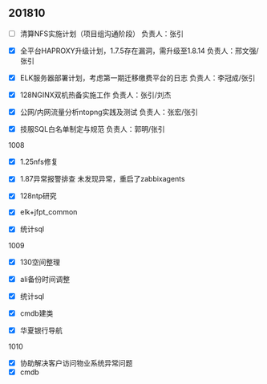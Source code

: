 ## 201810



- [ ] 清算NFS实施计划（项目组沟通阶段） 负责人：张引
- [x] 全平台HAPROXY升级计划，1.7.5存在漏洞，需升级至1.8.14 负责人：邢文强/张引
- [x] ELK服务器部署计划，考虑第一期迁移缴费平台的日志 负责人：李冠成/张引
- [x] 128NGINX双机热备实施工作 负责人：张引/刘杰
- [x] 公网/内网流量分析ntopng实践及测试 负责人：张宏/张引
- [x] 技服SQL白名单制定与规范 负责人：郭明/张引



1008

- [x] 1.25nfs修复
- [x] 1.87异常报警排查  未发现异常，重启了zabbixagents
- [x] 128ntp研究
- [x] elk+jfpt_common
- [x] 统计sql


1009

- [x] 130空间整理
- [x] ali备份时间调整
- [x] 统计sql
- [x] cmdb建类
- [x] 华夏银行导航


1010

- [x] 协助解决客户访问物业系统异常问题
- [x] cmdb